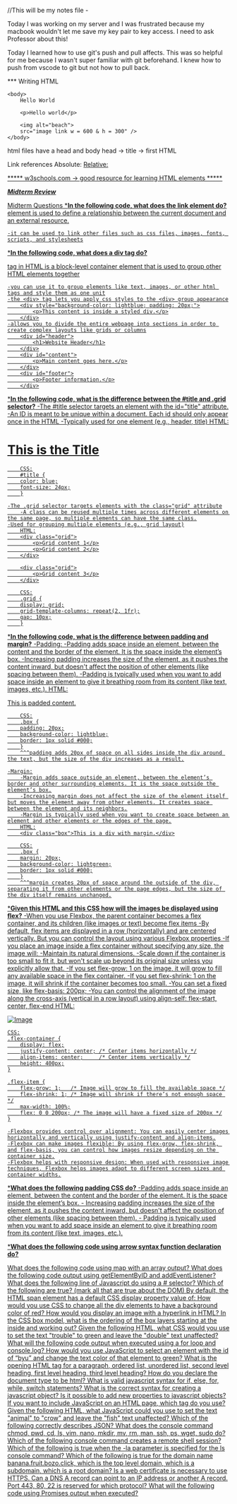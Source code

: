 //This will be my notes file - 

Today I was working on my server and I was frustrated because my macbook wouldn't let me save my key pair to key access. I need to ask Professor about this!

Today I learned how to use git's push and pull affects. This was so helpful for me because I wasn't super familiar with git beforehand. I knew how to push from vscode to git but not how to pull back.


*** Writing HTML
<html lang = "en">
    <head>
        <title>FirstHTML</title>
    </head>

    <body>
        Hello World

        <p>Hello world</p>

        <img alt="beach">
        src="image link w = 600 & h = 300" />
    </body>
</html>

html files have a head and body
    head -> title -> first HTML

Link references
Absolute:
    <a href = "link">
Relative:
    <g href = "link" />

***** w3schools.com -> good resource for learning HTML elements *****




*****Midterm Review*****

Midterm Questions
***In the following code, what does the link element do?**
    <link> element is used to define a relationship between the current document and an external resource.
    <link rel="stylesheet" href="styles.css">

    -it can be used to link other files such as css files, images, fonts, scripts, and stylesheets

***In the following code,  what does a div tag do?**
    <div> tag in HTML is a block-level container element that is used to group other HTML elements together
    
    -you can use it to group elements like text, images, or other html tags and style them as one unit
    -the <div> tag lets you apply css styles to the <div> group appearance
        <div style="background-color: lightblue; padding: 20px;">
            <p>This content is inside a styled div.</p>
        </div>
    -allows you to divide the entire webpage into sections in order to create complex layouts like grids or columns
        <div id="header">
            <h1>Website Header</h1>
        </div>
        <div id="content">
            <p>Main content goes here.</p>
        </div>
        <div id="footer">
            <p>Footer information.</p>
        </div>

***In the following code, what is the difference between the #title and .grid selector?**
    -The #title selector targets an element with the id="title" attribute.
        -An ID is meant to be unique within a document. Each id should only appear once in the HTML
    -Typically used for one element (e.g., header, title)
        HTML:
        <h1 id="title">This is the Title</h1>

        CSS:
        #title {
        color: blue;
        font-size: 24px;
        }

    -The .grid selector targets elements with the class="grid" attribute
        -A class can be reused multiple times across different elements on the same page, so multiple elements can have the same class.
    -Used for grouping multiple elements (e.g., grid layout)
        HTML:
        <div class="grid">
            <p>Grid content 1</p>
            <p>Grid content 2</p>
        </div>

        <div class="grid">
            <p>Grid content 3</p>
        </div>

        CSS:
        .grid {
        display: grid;
        grid-template-columns: repeat(2, 1fr);
        gap: 10px;
        }

***In the following code, what is the difference between padding and margin?**
    -Padding:
        -Padding adds space inside an element, between the content and the border of the element. It is the space inside the element’s box.
        -Increasing padding increases the size of the element, as it pushes the content inward, but doesn't affect the position of other elements (like spacing between them).
        -Padding is typically used when you want to add space inside an element to give it breathing room from its content (like text, images, etc.).
        HTML:
        <div class="box">This is padded content.</div>

        CSS:
        .box {
        padding: 20px;
        background-color: lightblue;
        border: 1px solid #000;
        }
        ^^^padding adds 20px of space on all sides inside the div around the text, but the size of the div increases as a result.

    -Margin:
        -Margin adds space outside an element, between the element’s border and other surrounding elements. It is the space outside the element’s box.
        -Increasing margin does not affect the size of the element itself but moves the element away from other elements. It creates space between the element and its neighbors.
        -Margin is typically used when you want to create space between an element and other elements or the edges of the page.
        HTML:
        <div class="box">This is a div with margin.</div>

        CSS:
        .box {
        margin: 20px;
        background-color: lightgreen;
        border: 1px solid #000;
        }
        ^^^margin creates 20px of space around the outside of the div, separating it from other elements or the page edges, but the size of the div itself remains unchanged.

***Given this HTML and this CSS how will the images be displayed using flex?**
    -When you use Flexbox, the parent container becomes a flex container, and its children (like images or text) become flex items
    -By default, flex items are displayed in a row (horizontally) and are centered vertically. But you can control the layout using various Flexbox properties
    -If you place an image inside a flex container without specifying any size, the image will:
        -Maintain its natural dimensions.
        -Scale down if the container is too small to fit it, but won't scale up beyond its original size unless you explicitly allow that.
        -If you set flex-grow: 1 on the image, it will grow to fill any available space in the flex container.
        -If you set flex-shrink: 1 on the image, it will shrink if the container becomes too small.
        -You can set a fixed size, like flex-basis: 200px;
        -You can control the alignment of the image along the cross-axis (vertical in a row layout) using align-self: flex-start, center, flex-end
    HTML:
    <div class="flex-container">
        <img src="image.jpg" alt="Image" class="flex-item">
    </div>

    CSS:
    .flex-container {
        display: flex;
        justify-content: center; /* Center items horizontally */
        align-items: center;     /* Center items vertically */
        height: 400px;
    }

    .flex-item {
        flex-grow: 1;   /* Image will grow to fill the available space */
        flex-shrink: 1; /* Image will shrink if there’s not enough space */
        max-width: 100%;
        flex: 0 0 200px; /* The image will have a fixed size of 200px */
    }

    -Flexbox provides control over alignment: You can easily center images horizontally and vertically using justify-content and align-items.
    -Flexbox can make images flexible: By using flex-grow, flex-shrink, and flex-basis, you can control how images resize depending on the container size.
    -Flexbox helps with responsive design: When used with responsive image techniques, Flexbox helps images adapt to different screen sizes and container widths.

***What does the following padding CSS do?**
    -Padding adds space inside an element, between the content and the border of the element. It is the space inside the element’s box.
    - Increasing padding increases the size of the element, as it pushes the content inward, but doesn't affect the position of other elements (like spacing between them).
    - Padding is typically used when you want to add space inside an element to give it breathing room from its content (like text, images, etc.).

***What does the following code using arrow syntax function declaration do?**



What does the following code using map with an array output?
What does the following code output using getElementByID and addEventListener?
What does the following line of Javascript do using a # selector?
Which of the following are true? (mark all that are true about the DOM)
By default, the HTML span element has a default CSS display property value of: 
How would you use CSS to change all the div elements to have a background color of red?
How would you display an image with a hyperlink in HTML?
In the CSS box model, what is the ordering of the box layers starting at the inside and working out?
Given the following HTML, what CSS would you use to set the text "trouble" to green and leave the "double" text unaffected?
What will the following code output when executed using a for loop and console.log?
How would you use JavaScript to select an element with the id of “byu” and change the text color of that element to green?
What is the opening HTML tag for a paragraph, ordered list, unordered list, second level heading, first level heading, third level heading?
How do you declare the document type to be html?
What is valid javascript syntax for if, else, for, while, switch statements?
What is the correct syntax for creating a javascript object?
Is it possible to add new properties to javascript objects?
If you want to include JavaScript on an HTML page, which tag do you use?
Given the following HTML, what JavaScript could you use to set the text "animal" to "crow" and leave the "fish" text unaffected?
Which of the following correctly describes JSON?
What does the console command chmod, pwd, cd, ls, vim, nano, mkdir, mv, rm, man, ssh, ps, wget, sudo  do?
Which of the following console command creates a remote shell session?
Which of the following is true when the -la parameter is specified for the ls console command?
Which of the following is true for the domain name banana.fruit.bozo.click, which is the top level domain, which is a subdomain, which is a root domain?
Is a web certificate is necessary to use HTTPS.
Can a DNS A record can point to an IP address or another A record.
Port 443, 80, 22 is reserved for which protocol?
What will the following code using Promises output when executed?


